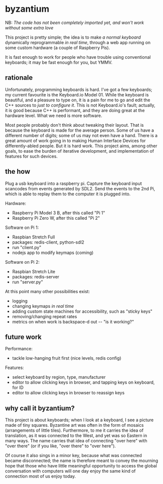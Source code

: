 # byzantium

NB: _The code has not been completely imported yet, and won't work without some extra love_

This project is pretty simple; the idea is to make _a normal keyboard_ dynamically reprogrammable _in real time_, through a web app running on some custom hardware (a couple of Raspberry Pis).

It is fast enough to work for people who have trouble using conventional keyboards; it may be fast enough for you, but YMMV.

## rationale

Unfortunately, programming keyboards is hard. I've got a few keyboards; my current favourite is the Keyboard.io Model 01. While the keyboard is beautiful, and a pleasure to type on, it is a pain for me to go and edit the C++ sources to _just to configure it_. This is not Keyboard.io's fault; actually, it is good because C++ is performant, and they are doing great at the hardware level. What we need is more software.

Most people probably don't think about tweaking their layout. That is because the keyboard is made for the average person. Some of us have a different number of digits; some of us may not even have a hand. There is a great amount of work going in to making Human Interface Devices for differently-abled people. But it is hard work. This project aims, among other goals, to ease the burden of iterative development, and implementation of features for such devices.

## the how

Plug a usb keyboard into a raspberry pi. Capture the keyboard input scancodes from events generated by SDL2. Send the events to the 2nd Pi, which is able to replay them to the computer it is plugged into.

Hardware:
- Raspberry Pi Model 3 B, after this called "Pi 1"
- Raspberry Pi Zero W, after this called "Pi 2"

Software on Pi 1:
- Raspbian Stretch Full
- packages: redis-client, python-sdl2
- run "client.py"
- nodejs app to modify keymaps (coming)

Software on Pi 2:
- Raspbian Stretch Lite
- packages: redis-server
- run "server.py"

At this point many other possibilities exist:
- logging
- changing keymaps _in real time_
- adding custom state machines for accessibility, such as "sticky keys"
- removing/changing repeat rates
- metrics on when work is backspace-d out -- "is it working?"

## future work

Performance:
- tackle low-hanging fruit first (nice levels, redis config)

Features:
- select keyboard by region, type, manufacturer
- editor to allow clicking keys in browser, and tapping keys on keyboard, for ID
- editor to allow clicking keys in browser to reassign keys

## why call it byzantium?

This project is about keyboards; when I look at a keyboard, I see a picture made of tiny squares. Byzantine art was often in the form of mosaics (arrangements of little tiles). Furthermore, to me it carries the idea of translation, as it was connected to the West, and yet was so Eastern in many ways. The name carries that idea of connecting "over here" with "over there" (or if you like, "over there" to "over here").

Of course it also sings in a minor key, because what was connected became disconnected; the name is therefore meant to convey the mourning hope that those who have little meaningful opportunity to access the global conversation with computers will one day enjoy the same kind of connection most of us enjoy today.
